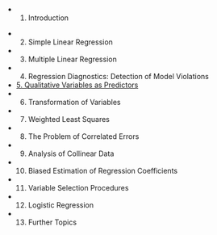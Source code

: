 * 1. Introduction 
- 2. Simple Linear Regression 
- 3. Multiple Linear Regression 
- 4. Regression Diagnostics: Detection of Model Violations 
- [5. Qualitative Variables as Predictors](ch05.md)
- 6. Transformation of Variables 
- 7. Weighted Least Squares 
- 8. The Problem of Correlated Errors 
- 9. Analysis of Collinear Data 
- 10. Biased Estimation of Regression Coefficients 
- 11. Variable Selection Procedures 
- 12. Logistic Regression 
- 13. Further Topics
